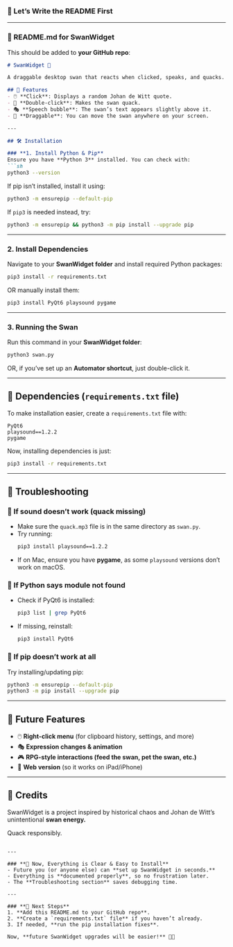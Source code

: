 ### **📌 Let’s Write the README First**  
---

### **📄 README.md for SwanWidget**
This should be added to **your GitHub repo**:

```md
# SwanWidget 🦢

A draggable desktop swan that reacts when clicked, speaks, and quacks.

## 🚀 Features
- 🖱️ **Click**: Displays a random Johan de Witt quote.
- 🦢 **Double-click**: Makes the swan quack.
- 🎭 **Speech bubble**: The swan’s text appears slightly above it.
- 📌 **Draggable**: You can move the swan anywhere on your screen.

---

## 🛠️ Installation

### **1. Install Python & Pip**
Ensure you have **Python 3** installed. You can check with:
```sh
python3 --version
```
If pip isn’t installed, install it using:
```sh
python3 -m ensurepip --default-pip
```
If `pip3` is needed instead, try:
```sh
python3 -m ensurepip && python3 -m pip install --upgrade pip
```

---

### **2. Install Dependencies**
Navigate to your **SwanWidget folder** and install required Python packages:
```sh
pip3 install -r requirements.txt
```
OR manually install them:
```sh
pip3 install PyQt6 playsound pygame
```
---

### **3. Running the Swan**
Run this command in your **SwanWidget folder**:
```sh
python3 swan.py
```
OR, if you’ve set up an **Automator shortcut**, just double-click it.

---

## 📂 Dependencies (`requirements.txt` file)
To make installation easier, create a `requirements.txt` file with:
```
PyQt6
playsound==1.2.2
pygame
```
Now, installing dependencies is just:
```sh
pip3 install -r requirements.txt
```

---

## 🔧 Troubleshooting
### **🛑 If sound doesn’t work (quack missing)**
- Make sure the `quack.mp3` file is in the same directory as `swan.py`.
- Try running:
  ```sh
  pip3 install playsound==1.2.2
  ```
- If on Mac, ensure you have **pygame**, as some `playsound` versions don’t work on macOS.

### **🛑 If Python says module not found**
- Check if PyQt6 is installed:
  ```sh
  pip3 list | grep PyQt6
  ```
- If missing, reinstall:
  ```sh
  pip3 install PyQt6
  ```

### **🛑 If pip doesn’t work at all**
Try installing/updating pip:
```sh
python3 -m ensurepip --default-pip
python3 -m pip install --upgrade pip
```

---

## 🎯 Future Features
- 🖱️ **Right-click menu** (for clipboard history, settings, and more)
- 🎭 **Expression changes & animation**
- 🎮 **RPG-style interactions (feed the swan, pet the swan, etc.)**
- 🦢 **Web version** (so it works on iPad/iPhone)

---

## 🦢 Credits
SwanWidget is a project inspired by historical chaos and Johan de Witt’s unintentional **swan energy.**  

Quack responsibly.
```

---

### **📌 Now, Everything is Clear & Easy to Install**
- Future you (or anyone else) can **set up SwanWidget in seconds.**
- Everything is **documented properly**, so no frustration later.
- The **Troubleshooting section** saves debugging time.

---

### **📌 Next Steps**
1. **Add this README.md to your GitHub repo**.
2. **Create a `requirements.txt` file** if you haven’t already.
3. If needed, **run the pip installation fixes**.

Now, **future SwanWidget upgrades will be easier!** 🦢🚀
